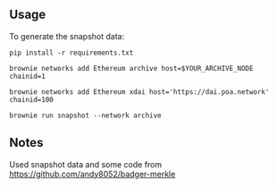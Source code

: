 ## Usage
To generate the snapshot data:

```
pip install -r requirements.txt

brownie networks add Ethereum archive host=$YOUR_ARCHIVE_NODE chainid=1

brownie networks add Ethereum xdai host='https://dai.poa.network' chainid=100

brownie run snapshot --network archive
```

## Notes
Used snapshot data and some code from https://github.com/andy8052/badger-merkle

